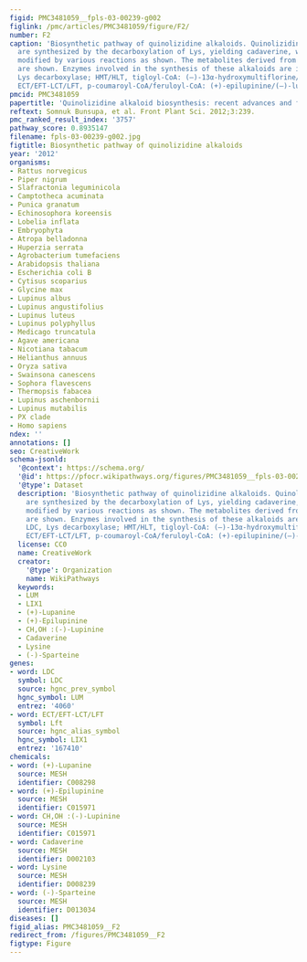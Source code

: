 ```yaml
---
figid: PMC3481059__fpls-03-00239-g002
figlink: /pmc/articles/PMC3481059/figure/F2/
number: F2
caption: 'Biosynthetic pathway of quinolizidine alkaloids. Quinolizidine alkaloids
  are synthesized by the decarboxylation of Lys, yielding cadaverine, which is further
  modified by various reactions as shown. The metabolites derived from the pathway
  are shown. Enzymes involved in the synthesis of these alkaloids are indicated: LDC,
  Lys decarboxylase; HMT/HLT, tigloyl-CoA: (–)-13α-hydroxymultiflorine/(+)-13α-hydroxylupanineO-tigloyltransferase;
  ECT/EFT-LCT/LFT, p-coumaroyl-CoA/feruloyl-CoA: (+)-epilupinine/(–)-lupinine O-coumaroyl/feruloyltransferase.'
pmcid: PMC3481059
papertitle: 'Quinolizidine alkaloid biosynthesis: recent advances and future prospects.'
reftext: Somnuk Bunsupa, et al. Front Plant Sci. 2012;3:239.
pmc_ranked_result_index: '3757'
pathway_score: 0.8935147
filename: fpls-03-00239-g002.jpg
figtitle: Biosynthetic pathway of quinolizidine alkaloids
year: '2012'
organisms:
- Rattus norvegicus
- Piper nigrum
- Slafractonia leguminicola
- Camptotheca acuminata
- Punica granatum
- Echinosophora koreensis
- Lobelia inflata
- Embryophyta
- Atropa belladonna
- Huperzia serrata
- Agrobacterium tumefaciens
- Arabidopsis thaliana
- Escherichia coli B
- Cytisus scoparius
- Glycine max
- Lupinus albus
- Lupinus angustifolius
- Lupinus luteus
- Lupinus polyphyllus
- Medicago truncatula
- Agave americana
- Nicotiana tabacum
- Helianthus annuus
- Oryza sativa
- Swainsona canescens
- Sophora flavescens
- Thermopsis fabacea
- Lupinus aschenbornii
- Lupinus mutabilis
- PX clade
- Homo sapiens
ndex: ''
annotations: []
seo: CreativeWork
schema-jsonld:
  '@context': https://schema.org/
  '@id': https://pfocr.wikipathways.org/figures/PMC3481059__fpls-03-00239-g002.html
  '@type': Dataset
  description: 'Biosynthetic pathway of quinolizidine alkaloids. Quinolizidine alkaloids
    are synthesized by the decarboxylation of Lys, yielding cadaverine, which is further
    modified by various reactions as shown. The metabolites derived from the pathway
    are shown. Enzymes involved in the synthesis of these alkaloids are indicated:
    LDC, Lys decarboxylase; HMT/HLT, tigloyl-CoA: (–)-13α-hydroxymultiflorine/(+)-13α-hydroxylupanineO-tigloyltransferase;
    ECT/EFT-LCT/LFT, p-coumaroyl-CoA/feruloyl-CoA: (+)-epilupinine/(–)-lupinine O-coumaroyl/feruloyltransferase.'
  license: CC0
  name: CreativeWork
  creator:
    '@type': Organization
    name: WikiPathways
  keywords:
  - LUM
  - LIX1
  - (+)-Lupanine
  - (+)-Epilupinine
  - CH,OH :(-)-Lupinine
  - Cadaverine
  - Lysine
  - (-)-Sparteine
genes:
- word: LDC
  symbol: LDC
  source: hgnc_prev_symbol
  hgnc_symbol: LUM
  entrez: '4060'
- word: ECT/EFT-LCT/LFT
  symbol: Lft
  source: hgnc_alias_symbol
  hgnc_symbol: LIX1
  entrez: '167410'
chemicals:
- word: (+)-Lupanine
  source: MESH
  identifier: C008298
- word: (+)-Epilupinine
  source: MESH
  identifier: C015971
- word: CH,OH :(-)-Lupinine
  source: MESH
  identifier: C015971
- word: Cadaverine
  source: MESH
  identifier: D002103
- word: Lysine
  source: MESH
  identifier: D008239
- word: (-)-Sparteine
  source: MESH
  identifier: D013034
diseases: []
figid_alias: PMC3481059__F2
redirect_from: /figures/PMC3481059__F2
figtype: Figure
---
```

